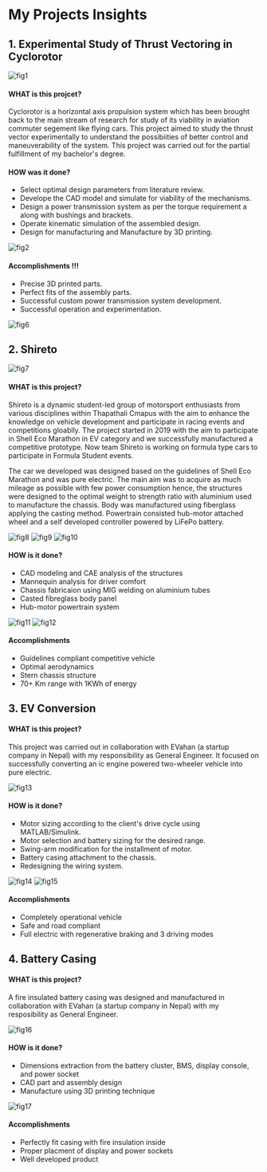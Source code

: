 # My Projects Insights

## 1. Experimental Study of Thrust Vectoring in Cyclorotor

![fig1](Pictures/Cyclorotor/Design.png)

#### WHAT is this projcet?
Cyclorotor is a horizontal axis propulsion system which has been brought back to the main stream of research for study of its viability in aviation commuter segement like flying cars. This project aimed to study the thrust vector experimentally to understand the possibiities of better control and maneuverability of the system. This project was carried out for the partial fulfillment of my bachelor's degree.

#### HOW was it done?
- Select optimal design parameters from literature review.
- Develope the CAD model and simulate for viability of the mechanisms.
- Design a power transmission system as per the torque requirement a along with bushings and brackets.
- Operate kinematic simulation of the assembled design.
- Design for manufacturing and Manufacture by 3D printing.

![fig2](Pictures/Cyclorotor/Product.png)

#### Accomplishments !!!
- Precise 3D printed parts.
- Perfect fits of the assembly parts.
- Successful custom power transmission system development.
- Successful operation and experimentation.

![fig6](Pictures/Cyclorotor/Assembly_Draft.jpg)

## 2. Shireto
![fig7](Pictures/Shireto/Chassis_design.png)

#### WHAT is this project?
Shireto is a dynamic student-led group of motorsport enthusiasts from various disciplines within Thapathali Cmapus with the aim to enhance the knowledge on vehicle development and participate in racing events and competitions gloablly. The project started in 2019 with the aim to participate in Shell Eco Marathon in EV category and we successfully manufactured a competitive prototype. Now team Shireto is working on formula type cars to participate in Formula Student events.

The car we developed was designed based on the guidelines of Shell Eco Marathon and was pure electric. The main aim was to acquire as much mileage as possible with few power consumption hence, the structures were designed to the optimal weight to strength ratio with aluminium used to manufacture the chassis. Body was manufactured using fiberglass applying the casting method. Powertrain consisted hub-motor attached wheel and a self developed controller powered by LiFePo battery.

![fig8](Pictures/Shireto/Chassis.png)
![fig9](Pictures/Shireto/IMG1.jpg)
![fig10](Pictures/Shireto/IMG2.jpg)

#### HOW is it done?
- CAD modeling and CAE analysis of the structures
- Mannequin analysis for driver comfort
- Chassis fabricaion using MIG welding on aluminium tubes
- Casted fibreglass body panel
- Hub-motor powertrain system

![fig11](Pictures/Shireto/IMG3.jpg)
![fig12](Pictures/Shireto/IMG4.webp)

#### Accomplishments
- Guidelines compliant competitive vehicle
- Optimal aerodynamics
- Stern chassis structure
- 70+ Km range with 1KWh of energy


## 3. EV Conversion

#### WHAT is this project?
This project was carried out in collaboration with EVahan (a startup company in Nepal) with my responsibility as General Engineer. It focused on successfully converting an ic engine powered two-wheeler vehicle into pure electric.

![fig13](Pictures/EV_conversion/EVConvert.jpg)

#### HOW is it done?
- Motor sizing according to the client's drive cycle using MATLAB/Simulink.
- Motor selection and battery sizing for the desired range.
- Swing-arm modification for the installment of motor.
- Battery casing attachment to the chassis.
- Redesigning the wiring system.

![fig14](Pictures/EV_conversion/BatteryDesign.png)
![fig15](Pictures/EV_conversion/VehicleResistive.png)

#### Accomplishments
- Completely operational vehicle
- Safe and road compliant
- Full electric with regenerative braking and 3 driving modes

## 4. Battery Casing

#### WHAT is this project?
A fire insulated battery casing was designed and manufactured in collaboration with EVahan (a startup company in Nepal) with my resposibility as General Engineer.

![fig16](Pictures/Battery_casing/Casing_design.png)

#### HOW is it done?
- Dimensions extraction from the battery cluster, BMS, display console, and power socket
- CAD part and assembly design
- Manufacture using 3D printing technique

![fig17](Pictures/Battery_casing/IMG1.jpg)

#### Accomplishments
- Perfectly fit casing with fire insulation inside
- Proper placment of display and power sockets
- Well developed product
